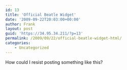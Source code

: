 ```yaml
---
id: 13
title: 'Official Beatle Widget'
date: '2009-09-22T20:03:00+00:00'
author: Frank
layout: post
guid: 'https://34.95.34.211/?p=13'
permalink: /2009/09/22/official-beatle-widget-html/
categories:
    - Uncategorized
---
```


<div src="v5"><div>How could I resist posting something like this?</div><center>  
<script src="http://widgets.clearspring.com/o/4aa4cbc0d1c4b34a/4ab92d878ad9e1d1/4aa4cbc0d1c4b34a/4f315d99/widget.js" type="text/javascript"></script>  
</center></div>